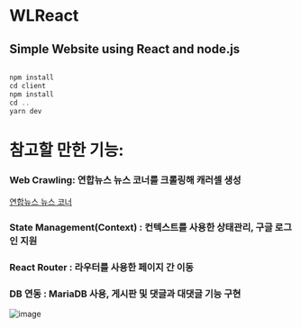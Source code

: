 # WLReact

## Simple Website using React and node.js


```c

npm install
cd client
npm install
cd ..
yarn dev

```

# 참고할 만한 기능:

### Web Crawling:  연합뉴스 뉴스 코너를 크롤링해 캐러셀 생성

[연합뉴스 뉴스 코너](https://www.yna.co.kr/news)

### State Management(Context) :  컨텍스트를 사용한 상태관리, 구글 로그인 지원

### React Router : 라우터를 사용한 페이지 간 이동

### DB 연동 : MariaDB 사용, 게시판 및 댓글과 대댓글 기능 구현


![image](https://user-images.githubusercontent.com/47156959/104001343-dac90d00-51e2-11eb-848b-c1d1d9c7d503.png)


